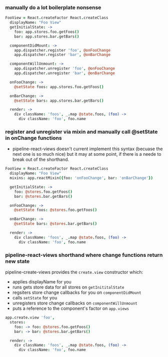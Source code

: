 ### manually do a lot boilerplate nonsense

```coffee
FooView = React.createFactor React.createClass
  displayName: "Foo View"
  getInitialState: ->
    foo: app.stores.foo.getFoos()
    bar: app.stores.bar.getBars()

  componentDidMount: ->
    app.dispatcher.register 'foo', @onFooChange
    app.dispatcher.register 'bar', @onBarChange

  componentWillUnmount: ->
    app.dispatcher.unregister 'foo', @onFooChange
    app.dispatcher.unregister 'bar', @onBarChange

  onFooChange: ->
    @setState foos: app.stores.foo.getFoos()

  onBarChange: ->
    @setState bars: app.stores.bar.getBars()

  render: ->
    div className: 'foos', _.map @state.foos, (foo) -> 
      div className: 'foo', foo.name
```

### register and unregister via mixin and manually call @setState in onChange functions

* pipeline-react-views doesn't current implement this syntax (becuase the next one is so much nice) but it may at some point, if there is a neede to break out of the shorthand.  

```coffee
FooView = React.createFactor React.createClass
  displayName: "Foo View"
  mixins: app.reactMixin({foo: 'onFooChange', bar: 'onBarChange'})

  getInitialState: ->
    foo: @stores.foo.getFoos()
    bar: @stores.bar.getBars()

  onFooChange: ->
    @setState foos: @stores.foo.getFoos()

  onBarChange: ->
    @setState bars: @stores.bar.getBars()

  render: ->
    div className: 'foos', _.map @state.foos, (foo) -> 
      div className: 'foo', foo.name
```

### pipeline-react-views shorthand where change functions return new state

pipeline-create-views provides the `create.view` constructor which: 
  * applies displayName for you
  * runs gets store data for all stores on `getInititalState`
  * regsiters store change callbacks for you on `componentDidMount`
  * calls `setState` for you
  * unregisters store change callbacks on `componentWillUnmount`
  * puts a reference to the component's factor on `app.views`

```coffee
app.create.view 'foo',
  stores:
    foo: -> foo: @stores.foo.getFoos()
    bar: -> bar: @stores.bar.getBars()

  render: ->
    div className: 'foos', _.map @state.foos, (foo) -> 
      div className: 'foo', foo.name
```

